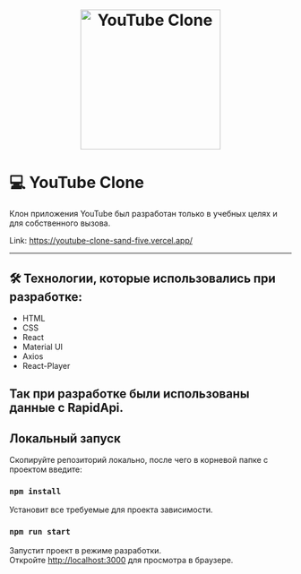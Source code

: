<h1 align="center">
  <img alt="YouTube Clone" title="YouTube Clone" src="https://cdn.pixabay.com/photo/2016/11/19/03/08/youtube-1837872__340.png" width="250" />
</h1>


# 💻 YouTube Clone



Клон приложения YouTube был разработан только в учебных целях и для собственного вызова.

Link: https://youtube-clone-sand-five.vercel.app/



---

## 🛠 Технологии, которые использовались при разработке:


- HTML
- CSS 
- React
- Material UI
- Axios
- React-Player

## Так при разработке были использованы данные с RapidApi.

## Локальный запуск

Скопируйте репозиторий локально, после чего в корневой папке с проектом введите:

### `npm install`

Установит все требуемые для проекта зависимости.

### `npm run start`

Запустит проект в режиме разработки.\
Откройте [http://localhost:3000](http://localhost:3000) для просмотра в браузере.



